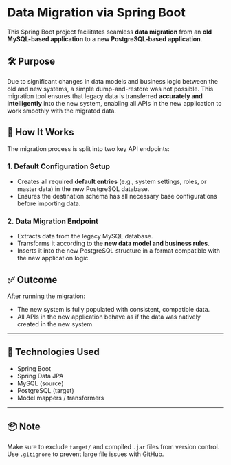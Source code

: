 # Data Migration via Spring Boot

This Spring Boot project facilitates seamless **data migration** from an **old MySQL-based application** to a **new PostgreSQL-based application**.

## 🛠 Purpose

Due to significant changes in data models and business logic between the old and new systems, a simple dump-and-restore was not possible. This migration tool ensures that legacy data is transferred **accurately and intelligently** into the new system, enabling all APIs in the new application to work smoothly with the migrated data.

## 🔁 How It Works

The migration process is split into two key API endpoints:

### 1. **Default Configuration Setup**
- Creates all required **default entries** (e.g., system settings, roles, or master data) in the new PostgreSQL database.
- Ensures the destination schema has all necessary base configurations before importing data.

### 2. **Data Migration Endpoint**
- Extracts data from the legacy MySQL database.
- Transforms it according to the **new data model and business rules**.
- Inserts it into the new PostgreSQL structure in a format compatible with the new application logic.

## ✅ Outcome

After running the migration:
- The new system is fully populated with consistent, compatible data.
- All APIs in the new application behave as if the data was natively created in the new system.

---

## 🔧 Technologies Used
- Spring Boot
- Spring Data JPA
- MySQL (source)
- PostgreSQL (target)
- Model mappers / transformers

---

## 📦 Note

Make sure to exclude `target/` and compiled `.jar` files from version control. Use `.gitignore` to prevent large file issues with GitHub.

